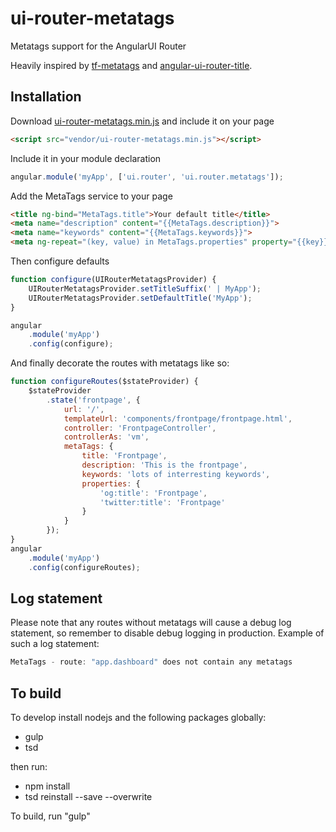 # ui-router-metatags
Metatags support for the AngularUI Router

Heavily inspired by [tf-metatags](https://github.com/thiagofesta/tf-metatags) and [angular-ui-router-title](https://github.com/nonplus/angular-ui-router-title).

## Installation
Download [ui-router-metatags.min.js](https://raw.githubusercontent.com/tinusn/ui-router-metatags/master/dist/ui-router-metatags.min.js) and include it on your page

```html
<script src="vendor/ui-router-metatags.min.js"></script>
```

Include it in your module declaration

```javascript
angular.module('myApp', ['ui.router', 'ui.router.metatags']);
```

Add the MetaTags service to your page

```html
<title ng-bind="MetaTags.title">Your default title</title>
<meta name="description" content="{{MetaTags.description}}">
<meta name="keywords" content="{{MetaTags.keywords}}">
<meta ng-repeat="(key, value) in MetaTags.properties" property="{{key}}" content="{{value}}" >
```

Then configure defaults

```javascript
function configure(UIRouterMetatagsProvider) {
    UIRouterMetatagsProvider.setTitleSuffix(' | MyApp');
    UIRouterMetatagsProvider.setDefaultTitle('MyApp');
}

angular
    .module('myApp')
    .config(configure);
```

And finally decorate the routes with metatags like so:

```javascript
function configureRoutes($stateProvider) {
    $stateProvider
        .state('frontpage', {
            url: '/',
            templateUrl: 'components/frontpage/frontpage.html',
            controller: 'FrontpageController',
            controllerAs: 'vm',
            metaTags: {
                title: 'Frontpage',
                description: 'This is the frontpage',
                keywords: 'lots of interresting keywords',
                properties: {
                    'og:title': 'Frontpage',
                    'twitter:title': 'Frontpage'
                }
            }
        });
}
angular
    .module('myApp')
    .config(configureRoutes);
```


## Log statement
Please note that any routes without metatags will cause a debug log statement, so remember to disable debug logging in production. Example of such a log statement:

```javascript
MetaTags - route: "app.dashboard" does not contain any metatags
```

## To build
To develop install nodejs and the following packages globally:
* gulp
* tsd

then run:
* npm install
* tsd reinstall --save --overwrite

To build, run "gulp"